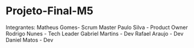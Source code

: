 # Projeto-Final-M5
Integrantes:
Matheus Gomes- Scrum Master
Paulo Silva - Product Owner
Rodrigo Nunes - Tech Leader
Gabriel Martins - Dev
Rafael Araujo - Dev
Daniel Matos - Dev
